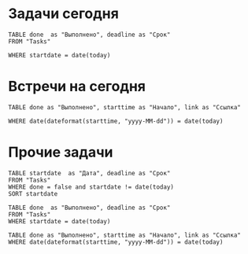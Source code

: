 

# Задачи сегодня

```dataview
TABLE done  as "Выполнено", deadline as "Срок"
FROM "Tasks"

WHERE startdate = date(today)
```

# Встречи на сегодня


```dataview
TABLE done as "Выполнено", starttime as "Начало", link as "Ссылка"

WHERE date(dateformat(starttime, "yyyy-MM-dd")) = date(today)
```

#  Прочие задачи

```dataview
TABLE startdate  as "Дата", deadline as "Срок"
FROM "Tasks"
WHERE done = false and startdate != date(today)
SORT startdate
```




<div class="inline-tables">

```dataview
TABLE done  as "Выполнено", deadline as "Срок"
FROM "Tasks"
WHERE startdate = date(today)
```

```dataview
TABLE done as "Выполнено", starttime as "Начало", link as "Ссылка"
WHERE date(dateformat(starttime, "yyyy-MM-dd")) = date(today)
```

</div>